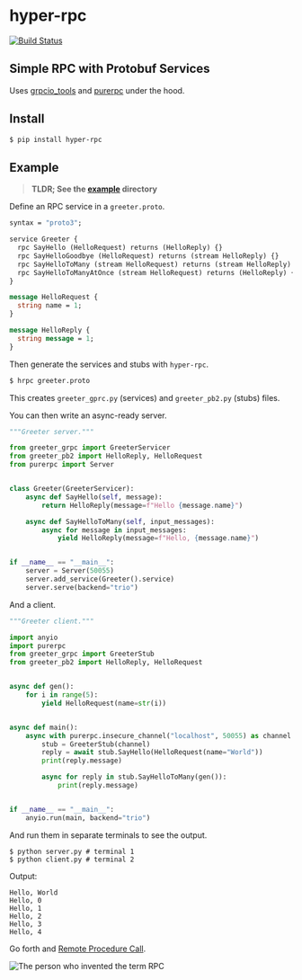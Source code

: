# hyper-rpc

[![Build Status](https://drone.autonomic.zone/api/badges/hyperpy/hyper-rpc/status.svg)](https://drone.autonomic.zone/hyperpy/hyper-rpc)

## Simple RPC with Protobuf Services

Uses [grpcio_tools](https://pypi.org/project/grpc-tools) and [purerpc](https://github.com/standy66/purerpc) under the hood.

## Install

```sh
$ pip install hyper-rpc
```

## Example

> **TLDR; See the [example](https://github.com/hyperpy/hyper-rpc/tree/master/example) directory**

Define an RPC service in a `greeter.proto`.

```protobuf
syntax = "proto3";

service Greeter {
  rpc SayHello (HelloRequest) returns (HelloReply) {}
  rpc SayHelloGoodbye (HelloRequest) returns (stream HelloReply) {}
  rpc SayHelloToMany (stream HelloRequest) returns (stream HelloReply) {}
  rpc SayHelloToManyAtOnce (stream HelloRequest) returns (HelloReply) {}
}

message HelloRequest {
  string name = 1;
}

message HelloReply {
  string message = 1;
}
```

Then generate the services and stubs with `hyper-rpc`.

```sh
$ hrpc greeter.proto
```

This creates `greeter_gprc.py` (services) and `greeter_pb2.py` (stubs) files.

You can then write an async-ready server.

```python
"""Greeter server."""

from greeter_grpc import GreeterServicer
from greeter_pb2 import HelloReply, HelloRequest
from purerpc import Server


class Greeter(GreeterServicer):
    async def SayHello(self, message):
        return HelloReply(message=f"Hello {message.name}")

    async def SayHelloToMany(self, input_messages):
        async for message in input_messages:
            yield HelloReply(message=f"Hello, {message.name}")


if __name__ == "__main__":
    server = Server(50055)
    server.add_service(Greeter().service)
    server.serve(backend="trio")

```

And a client.

```python
"""Greeter client."""

import anyio
import purerpc
from greeter_grpc import GreeterStub
from greeter_pb2 import HelloReply, HelloRequest


async def gen():
    for i in range(5):
        yield HelloRequest(name=str(i))


async def main():
    async with purerpc.insecure_channel("localhost", 50055) as channel:
        stub = GreeterStub(channel)
        reply = await stub.SayHello(HelloRequest(name="World"))
        print(reply.message)

        async for reply in stub.SayHelloToMany(gen()):
            print(reply.message)


if __name__ == "__main__":
    anyio.run(main, backend="trio")
```

And run them in separate terminals to see the output.

```
$ python server.py # terminal 1
$ python client.py # terminal 2
```

Output:

```
Hello, World
Hello, 0
Hello, 1
Hello, 2
Hello, 3
Hello, 4
```

Go forth and [Remote Procedure Call](https://en.wikipedia.org/wiki/Remote_procedure_call).

![The person who invented the term RPC](https://upload.wikimedia.org/wikipedia/en/9/90/BruceJayNelson.JPG)
